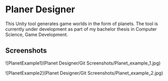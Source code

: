
# Planer Designer

This Unity tool generates game worlds in the form of planets. The tool is currently under development as part of my bachelor thesis in Computer Science, Game Development.

## Screenshots

![PlanetExample1](Planet Designer/Git Screenshots/Planet_example_1.jpg)

![PlanetExample2](Planet Designer/Git Screenshots/Planet_example_2.jpg)
